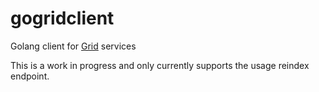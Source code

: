 # gogridclient
Golang client for [Grid](https://github.com/guardian/grid) services

This is a work in progress and only currently supports the usage reindex endpoint.
